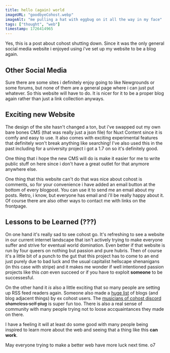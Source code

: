 ```yaml
---
title: hello (again) world
imageURL: "goodbyeCohost.webp"
imageAlt: "me pulling a hat with eggbug on it all the way in my face"
tags: ["thought", "web"]
timestamp: 1726414965
---
```


Yes, this is a post about cohost shutting down.
Since it was the only general social media website i enjoyed using i've set up my website to be a blog again.
<!--more-->

## Other Social Media
Sure there are some sites i definitely enjoy going to like Newgrounds or some forums, but none of them are a general page where i can just put whatever. So this website will have to do.
It is nicer for it to be a proper blog again rather than just a link collection anyways.

## Exciting new Website
The design of the site hasn't changed a ton, but i've swapped out my own bare bones CMS (that was really just a json file) for Nuxt Content since it is comfy and easy to use. It also comes with exciting experimental features that definitely won't break anything like searching! I've also used this in the past including for a university project i got a 1.7 on so it's definitely good.

One thing that i hope the new CMS will do is make it easier for me to write public stuff on here since i don't have a great outlet for that anymore anywhere else.

One thing that this website can't do that was nice about cohost is comments, so for your convenience i have added an email button at the bottom of every blogpost.
You can use it to send me an email about my posts. Retro, i know, but everyone has email and i'll be really happy about it. Of course there are also other ways to contact me with links on the frontpage.

## Lessons to be Learned (???)
On one hand it's really sad to see cohost go.
It's refreshing to see a website in our current internet landscape that isn't actively trying to make everyone suffer and strive for eventual world domination.
Even better if that website is run by four queers on nothing but passion and pure hubris.
Then of course it's a little bit of a punch to the gut that this project has to come to an end just purely due to bad luck and the usual capitalist hellscape shenanigans (in this case with stripe) and it makes me wonder if well intentioned passion projects like this _can_ even succeed or if you have to exploit **someone** to be successesful.

On the other hand it _is_ also a little exciting that so many people are setting up RSS feed readers again.
Someone also made a [huge list](https://docs.google.com/spreadsheets/d/1BCJ7PFpUEjaysOA4C77z9Ckdo0YbutPihTh7oimm2AA) of blogs (and blog adjacent things) by ex cohost users.
The [musicians of cohost discord](https://discord.gg/TZqW4XAX) ~~shameless self plug~~ is super fun too.
There is also a real sense of community with many people trying not to loose accquaintances they made on there.

I have a feeling it will at least do some good with many people being inspired to learn more about the web and seeing that a thing like this **can work**.

May everyone trying to make a better web have more luck next time. o7